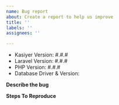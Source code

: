 ```yaml
---
name: Bug report
about: Create a report to help us improve
title: ''
labels: ''
assignees: ''

---
```


- Kasiyer Version: #.#.#
- Laravel Version: #.#.#
- PHP Version: #.#.#
- Database Driver & Version:

**Describe the bug**


**Steps To Reproduce**
